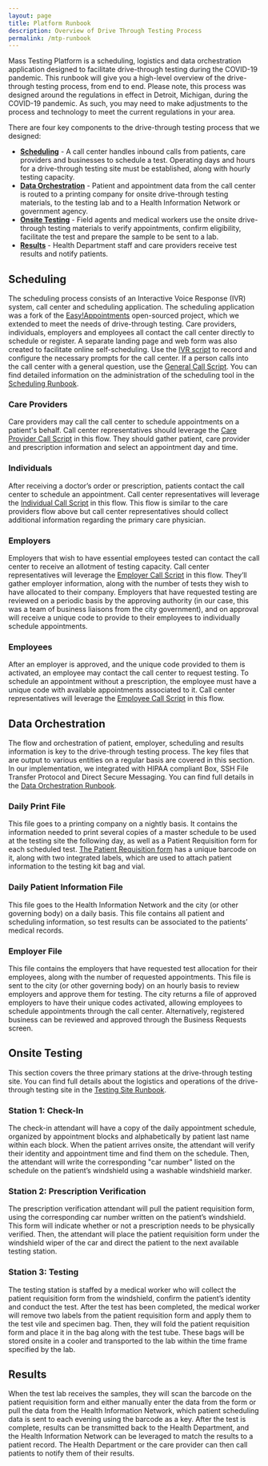 ```yaml
---
layout: page
title: Platform Runbook
description: Overview of Drive Through Testing Process
permalink: /mtp-runbook
---
```


Mass Testing Platform is a scheduling, logistics and data orchestration application designed to facilitate drive-through testing during the COVID-19 pandemic. This runbook will give you a high-level overview of the drive-through testing process, from end to end. Please note, this process was designed around the regulations in effect in Detroit, Michigan, during the COVID-19 pandemic. As such, you may need to make adjustments to the process and technology to meet the current regulations in your area.

There are four key components to the drive-through testing process that we designed:

- [**Scheduling**](#scheduling) -  A call center handles inbound calls from patients, care providers and businesses to schedule a test. Operating days and hours for a drive-through testing site must be established, along with hourly testing capacity.
- [**Data Orchestration**](#data-orchestration) -  Patient and appointment data from the call center is routed to a printing company for onsite drive-through testing materials, to the testing lab and to a Health Information Network or government agency.
- [**Onsite Testing**](#onsite-testing) - Field agents and medical workers use the onsite drive-through testing materials to verify appointments, confirm eligibility, facilitate the test and prepare the sample to be sent to a lab.
- [**Results**](#results) - Health Department staff and care providers receive test results and notify patients.

## Scheduling

The scheduling process consists of an Interactive Voice Response (IVR) system, call center and scheduling application. The scheduling application was a fork of the [Easy!Appointments](https://easyappointments.org/) open-sourced project, which we extended to meet the needs of drive-through testing. Care providers, individuals, employers and employees all contact the call center directly to schedule or register. A separate landing page and web form was also created to facilitate online self-scheduling. Use the [IVR script](./call-scripts/IVR) to record and configure the necessary prompts for the call center. If a person calls into the call center with a general question, use the [General Call Script](./call-scripts/general).  You can find detailed information on the administration of the scheduling tool in the [Scheduling Runbook](./scheduling-runbook).

### Care Providers

Care providers may call the call center to schedule appointments on a patient's behalf. Call center representatives should leverage the [Care Provider Call Script](./call-scripts/provider) in this flow. They should gather patient, care provider and prescription information and select an appointment day and time. 

### Individuals

After receiving a doctor’s order or prescription, patients contact the call center to schedule an appointment. Call center representatives will leverage the  [Individual Call Script](./call-scripts/individual) in this flow. This flow is similar to the care providers flow above but call center representatives should collect additional information regarding the primary care physician.

### Employers

Employers that wish to have essential employees tested can contact the call center to receive an allotment of testing capacity. Call center representatives will leverage the [Employer Call Script](./call-scripts/employer) in this flow. They’ll gather employer information, along with the number of tests they wish to have allocated to their company. Employers that have requested testing are reviewed on a periodic basis by the approving authority (in our case, this was a team of business liaisons from the city government), and on approval will receive a unique code to provide to their employees to individually schedule appointments.

### Employees

After an employer is approved, and the unique code provided to them is activated, an employee may contact the call center to request testing. To schedule an appointment without a prescription, the employee must have a unique code with available appointments associated to it. Call center representatives will leverage the [Employee Call Script](./call-scripts/employee) in this flow.

## Data Orchestration

The flow and orchestration of patient, employer, scheduling and results information is key to the drive-through testing process. The key files that are output to various entities on a regular basis are covered in this section. In our implementation, we integrated with HIPAA compliant Box, SSH File Transfer Protocol and Direct Secure Messaging. You can find full details in the [Data Orchestration Runbook](./data-runbook).

### Daily Print File

This file goes to a printing company on a nightly basis. It contains the information needed to print several copies of a master schedule to be used at the testing site the following day, as well as a Patient Requisition form for each scheduled test.  [The Patient Requisition form](./sample_files/Patient_Req_157980DJ.pdf) has a unique barcode on it, along with two integrated labels, which are used to attach patient information to the testing kit bag and vial.

### Daily Patient Information File

This file goes to the Health Information Network and the city (or other governing body) on a daily basis. This file contains all patient and scheduling information, so test results can be associated to the patients’ medical records.

### Employer File

This file contains the employers that have requested test allocation for their employees, along with the number of requested appointments. This file is sent to the city (or other governing body) on an hourly basis to review employers and approve them for testing. The city returns a file of approved employers to have their unique codes activated, allowing employees to schedule appointments through the call center. Alternatively, registered business can be reviewed and approved through the Business Requests screen.

## Onsite Testing

This section covers the three primary stations at the drive-through testing site. You can find full details about the logistics and operations of the drive-through testing site in the  [Testing Site Runbook](./testing-runbook).

### Station 1: Check-In

The check-in attendant will have a copy of the daily appointment schedule, organized by appointment blocks and alphabetically by patient last name within each block. When the patient arrives onsite, the attendant will verify their identity and appointment time and find them on the schedule. Then, the attendant will write the corresponding "car number" listed on the schedule on the patient’s windshield using a washable windshield marker.

### Station 2:  Prescription Verification

The prescription verification attendant will pull the patient requisition form, using the corresponding car number written on the patient’s windshield. This form will indicate whether or not a prescription needs to be physically verified. Then, the attendant will place the patient requisition form under the windshield wiper of the car and direct the patient to the next available testing station.

### Station 3:  Testing

 The testing station is staffed by a medical worker who will collect the patient requisition form from the windshield, confirm the patient’s identity and conduct the test. After the test has been completed, the medical worker will remove two labels from the patient requisition form and apply them to the test vile and specimen bag. Then, they will fold the patient requisition form and place it in the bag along with the test tube. These bags will be stored onsite in a cooler and transported to the lab within the time frame specified by the lab.

## Results

When the test lab receives the samples, they will scan the barcode on the patient requisition form and either manually enter the data from the form or pull the data from the Health Information Network, which patient scheduling data is sent to each evening using the barcode as a key. After the test is complete, results can be transmitted back to the Health Department, and the Health Information Network can be leveraged to match the results to a patient record. The Health Department or the care provider can then call patients to notify them of their results.
